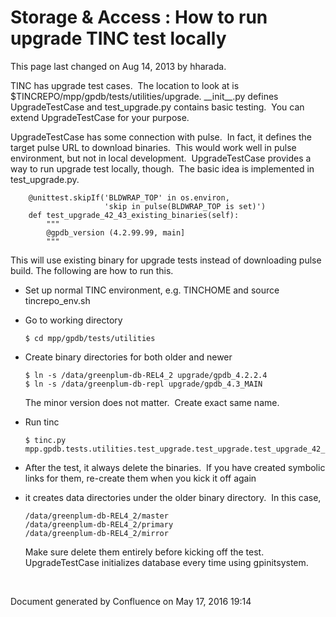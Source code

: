 <span id="title-text"> Storage & Access : How to run upgrade TINC test locally </span>
======================================================================================

This page last changed on Aug 14, 2013 by hharada.

TINC has upgrade test cases.  The location to look at is $TINCREPO/mpp/gpdb/tests/utilities/upgrade. \_\_init\_\_.py defines UpgradeTestCase and test\_upgrade.py contains basic testing.  You can extend UpgradeTestCase for your purpose.

UpgradeTestCase has some connection with pulse.  In fact, it defines the target pulse URL to download binaries.  This would work well in pulse environment, but not in local development.  UpgradeTestCase provides a way to run upgrade test locally, though.  The basic idea is implemented in test\_upgrade.py.

``` theme:
    @unittest.skipIf('BLDWRAP_TOP' in os.environ,
                     'skip in pulse(BLDWRAP_TOP is set)') 
    def test_upgrade_42_43_existing_binaries(self):
        """
        @gpdb_version (4.2.99.99, main]
        """
```

This will use existing binary for upgrade tests instead of downloading pulse build. The following are how to run this.

-   Set up normal TINC environment, e.g. TINCHOME and source tincrepo\_env.sh
-   Go to working directory

    ``` theme:
    $ cd mpp/gpdb/tests/utilities
    ```

-   Create binary directories for both older and newer

    ``` theme:
    $ ln -s /data/greenplum-db-REL4_2 upgrade/gpdb_4.2.2.4
    $ ln -s /data/greenplum-db-repl upgrade/gpdb_4.3_MAIN
    ```

    The minor version does not matter.  Create exact same name.

-   Run tinc

    ``` theme:
    $ tinc.py mpp.gpdb.tests.utilities.test_upgrade.test_upgrade.test_upgrade_42_43_existing_binaries
    ```

-   After the test, it always delete the binaries.  If you have created symbolic links for them, re-create them when you kick it off again
-   it creates data directories under the older binary directory.  In this case,

    ``` theme:
    /data/greenplum-db-REL4_2/master
    /data/greenplum-db-REL4_2/primary
    /data/greenplum-db-REL4_2/mirror
    ```

    Make sure delete them entirely before kicking off the test.  UpgradeTestCase initializes database every time using gpinitsystem.

 

Document generated by Confluence on May 17, 2016 19:14


